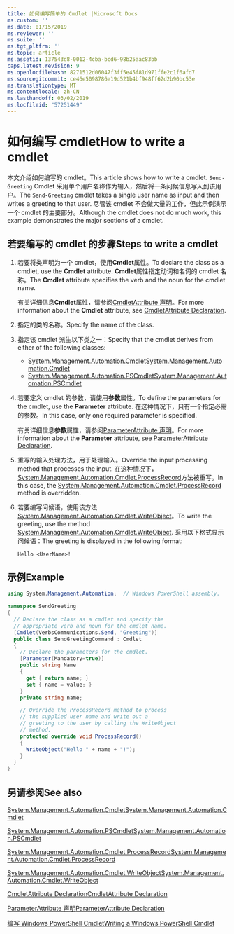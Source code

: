 ```yaml
---
title: 如何编写简单的 Cmdlet |Microsoft Docs
ms.custom: ''
ms.date: 01/15/2019
ms.reviewer: ''
ms.suite: ''
ms.tgt_pltfrm: ''
ms.topic: article
ms.assetid: 137543d8-0012-4cba-bcd6-98b25aac83bb
caps.latest.revision: 9
ms.openlocfilehash: 8271512d06047f3ff5e45f81d971ffe2c1f6afd7
ms.sourcegitcommit: ce46e5098786e19d521b4bf948ff62d2b90bc53e
ms.translationtype: MT
ms.contentlocale: zh-CN
ms.lasthandoff: 03/02/2019
ms.locfileid: "57251449"
---
```

# <a name="how-to-write-a-cmdlet"></a><span data-ttu-id="a4989-102">如何编写 cmdlet</span><span class="sxs-lookup"><span data-stu-id="a4989-102">How to write a cmdlet</span></span>

<span data-ttu-id="a4989-103">本文介绍如何编写的 cmdlet。</span><span class="sxs-lookup"><span data-stu-id="a4989-103">This article shows how to write a cmdlet.</span></span> <span data-ttu-id="a4989-104">`Send-Greeting` Cmdlet 采用单个用户名称作为输入，然后将一条问候信息写入到该用户。</span><span class="sxs-lookup"><span data-stu-id="a4989-104">The `Send-Greeting` cmdlet takes a single user name as input and then writes a greeting to that user.</span></span> <span data-ttu-id="a4989-105">尽管该 cmdlet 不会做大量的工作，但此示例演示一个 cmdlet 的主要部分。</span><span class="sxs-lookup"><span data-stu-id="a4989-105">Although the cmdlet does not do much work, this example demonstrates the major sections of a cmdlet.</span></span>

## <a name="steps-to-write-a-cmdlet"></a><span data-ttu-id="a4989-106">若要编写的 cmdlet 的步骤</span><span class="sxs-lookup"><span data-stu-id="a4989-106">Steps to write a cmdlet</span></span>

1. <span data-ttu-id="a4989-107">若要将类声明为一个 cmdlet，使用**Cmdlet**属性。</span><span class="sxs-lookup"><span data-stu-id="a4989-107">To declare the class as a cmdlet, use the **Cmdlet** attribute.</span></span> <span data-ttu-id="a4989-108">**Cmdlet**属性指定动词和名词的 cmdlet 名称。</span><span class="sxs-lookup"><span data-stu-id="a4989-108">The **Cmdlet** attribute specifies the verb and the noun for the cmdlet name.</span></span>

   <span data-ttu-id="a4989-109">有关详细信息**Cmdlet**属性，请参阅[CmdletAttribute 声明](cmdlet-attribute-declaration.md)。</span><span class="sxs-lookup"><span data-stu-id="a4989-109">For more information about the **Cmdlet** attribute, see [CmdletAttribute Declaration](cmdlet-attribute-declaration.md).</span></span>

2. <span data-ttu-id="a4989-110">指定的类的名称。</span><span class="sxs-lookup"><span data-stu-id="a4989-110">Specify the name of the class.</span></span>

3. <span data-ttu-id="a4989-111">指定该 cmdlet 派生以下类之一：</span><span class="sxs-lookup"><span data-stu-id="a4989-111">Specify that the cmdlet derives from either of the following classes:</span></span>

   * [<span data-ttu-id="a4989-112">System.Management.Automation.Cmdlet</span><span class="sxs-lookup"><span data-stu-id="a4989-112">System.Management.Automation.Cmdlet</span></span>](/dotnet/api/System.Management.Automation.Cmdlet)
   * [<span data-ttu-id="a4989-113">System.Management.Automation.PSCmdlet</span><span class="sxs-lookup"><span data-stu-id="a4989-113">System.Management.Automation.PSCmdlet</span></span>](/dotnet/api/System.Management.Automation.PSCmdlet)

4. <span data-ttu-id="a4989-114">若要定义 cmdlet 的参数，请使用**参数**属性。</span><span class="sxs-lookup"><span data-stu-id="a4989-114">To define the parameters for the cmdlet, use the **Parameter** attribute.</span></span> <span data-ttu-id="a4989-115">在这种情况下，只有一个指定必需的参数。</span><span class="sxs-lookup"><span data-stu-id="a4989-115">In this case, only one required parameter is specified.</span></span>

   <span data-ttu-id="a4989-116">有关详细信息**参数**属性，请参阅[ParameterAttribute 声明](parameter-attribute-declaration.md)。</span><span class="sxs-lookup"><span data-stu-id="a4989-116">For more information about the **Parameter** attribute, see [ParameterAttribute Declaration](parameter-attribute-declaration.md).</span></span>

5. <span data-ttu-id="a4989-117">重写的输入处理方法，用于处理输入。</span><span class="sxs-lookup"><span data-stu-id="a4989-117">Override the input processing method that processes the input.</span></span> <span data-ttu-id="a4989-118">在这种情况下， [System.Management.Automation.Cmdlet.ProcessRecord](/dotnet/api/System.Management.Automation.Cmdlet.ProcessRecord)方法被重写。</span><span class="sxs-lookup"><span data-stu-id="a4989-118">In this case, the [System.Management.Automation.Cmdlet.ProcessRecord](/dotnet/api/System.Management.Automation.Cmdlet.ProcessRecord) method is overridden.</span></span>

6. <span data-ttu-id="a4989-119">若要编写问候语，使用该方法[System.Management.Automation.Cmdlet.WriteObject](/dotnet/api/System.Management.Automation.Cmdlet.WriteObject)。</span><span class="sxs-lookup"><span data-stu-id="a4989-119">To write the greeting, use the method [System.Management.Automation.Cmdlet.WriteObject](/dotnet/api/System.Management.Automation.Cmdlet.WriteObject).</span></span>
   <span data-ttu-id="a4989-120">采用以下格式显示问候语：</span><span class="sxs-lookup"><span data-stu-id="a4989-120">The greeting is displayed in the following format:</span></span>

   ```Output
   Hello <UserName>!
   ```

## <a name="example"></a><span data-ttu-id="a4989-121">示例</span><span class="sxs-lookup"><span data-stu-id="a4989-121">Example</span></span>

```csharp
using System.Management.Automation;  // Windows PowerShell assembly.

namespace SendGreeting
{
  // Declare the class as a cmdlet and specify the
  // appropriate verb and noun for the cmdlet name.
  [Cmdlet(VerbsCommunications.Send, "Greeting")]
  public class SendGreetingCommand : Cmdlet
  {
    // Declare the parameters for the cmdlet.
    [Parameter(Mandatory=true)]
    public string Name
    {
      get { return name; }
      set { name = value; }
    }
    private string name;

    // Override the ProcessRecord method to process
    // the supplied user name and write out a
    // greeting to the user by calling the WriteObject
    // method.
    protected override void ProcessRecord()
    {
      WriteObject("Hello " + name + "!");
    }
  }
}
```

## <a name="see-also"></a><span data-ttu-id="a4989-122">另请参阅</span><span class="sxs-lookup"><span data-stu-id="a4989-122">See also</span></span>

[<span data-ttu-id="a4989-123">System.Management.Automation.Cmdlet</span><span class="sxs-lookup"><span data-stu-id="a4989-123">System.Management.Automation.Cmdlet</span></span>](/dotnet/api/System.Management.Automation.Cmdlet)

[<span data-ttu-id="a4989-124">System.Management.Automation.PSCmdlet</span><span class="sxs-lookup"><span data-stu-id="a4989-124">System.Management.Automation.PSCmdlet</span></span>](/dotnet/api/System.Management.Automation.PSCmdlet)

[<span data-ttu-id="a4989-125">System.Management.Automation.Cmdlet.ProcessRecord</span><span class="sxs-lookup"><span data-stu-id="a4989-125">System.Management.Automation.Cmdlet.ProcessRecord</span></span>](/dotnet/api/System.Management.Automation.Cmdlet.ProcessRecord)

[<span data-ttu-id="a4989-126">System.Management.Automation.Cmdlet.WriteObject</span><span class="sxs-lookup"><span data-stu-id="a4989-126">System.Management.Automation.Cmdlet.WriteObject</span></span>](/dotnet/api/System.Management.Automation.Cmdlet.WriteObject)

[<span data-ttu-id="a4989-127">CmdletAttribute Declaration</span><span class="sxs-lookup"><span data-stu-id="a4989-127">CmdletAttribute Declaration</span></span>](cmdlet-attribute-declaration.md)

[<span data-ttu-id="a4989-128">ParameterAttribute 声明</span><span class="sxs-lookup"><span data-stu-id="a4989-128">ParameterAttribute Declaration</span></span>](parameter-attribute-declaration.md)

[<span data-ttu-id="a4989-129">编写 Windows PowerShell Cmdlet</span><span class="sxs-lookup"><span data-stu-id="a4989-129">Writing a Windows PowerShell Cmdlet</span></span>](writing-a-windows-powershell-cmdlet.md)
